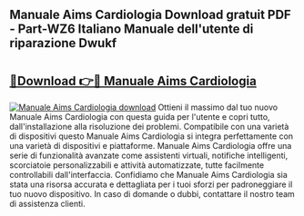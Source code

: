 ## Manuale Aims Cardiologia Download gratuit PDF - Part-WZ6 Italiano Manuale dell'utente di riparazione Dwukf

# <h2><a href="http://dfe9jh.blite.top/?on=Manuale+Aims+Cardiologia">🔗Download 👉🔴 Manuale Aims Cardiologia</a></h2>

[![Manuale Aims Cardiologia download](https://i.imgur.com/lujVjoI.png)](http://dfe9jh.blite.top/?on=Manuale+Aims+Cardiologia)
Ottieni il massimo dal tuo nuovo Manuale Aims Cardiologia con questa guida per l'utente e copri tutto, dall'installazione alla risoluzione dei problemi. Compatibile con una varietà di dispositivi questo Manuale Aims Cardiologia si integra perfettamente con una varietà di dispositivi e piattaforme. Manuale Aims Cardiologia offre una serie di funzionalità avanzate come assistenti virtuali, notifiche intelligenti, scorciatoie personalizzabili e attività automatizzate, tutte facilmente controllabili dall'interfaccia. Confidiamo che Manuale Aims Cardiologia sia stata una risorsa accurata e dettagliata per i tuoi sforzi per padroneggiare il tuo nuovo dispositivo. In caso di domande o dubbi, contattare il nostro team di assistenza clienti.

